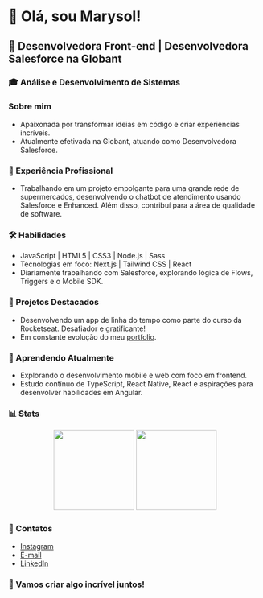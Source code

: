 # 👋 Olá, sou Marysol!

## 🚀 Desenvolvedora Front-end | Desenvolvedora Salesforce na Globant

### 🎓 Análise e Desenvolvimento de Sistemas

### Sobre mim
- Apaixonada por transformar ideias em código e criar experiências incríveis.
- Atualmente efetivada na Globant, atuando como Desenvolvedora Salesforce.

### 💼 Experiência Profissional
- Trabalhando em um projeto empolgante para uma grande rede de supermercados, desenvolvendo o chatbot de atendimento usando Salesforce e Enhanced. Além disso, contribuí para a área de qualidade de software.

### 🛠️ Habilidades
- JavaScript | HTML5 | CSS3 | Node.js | Sass
- Tecnologias em foco: Next.js | Tailwind CSS | React
- Diariamente trabalhando com Salesforce, explorando lógica de Flows, Triggers e o Mobile SDK.

### 🚀 Projetos Destacados
- Desenvolvendo um app de linha do tempo como parte do curso da Rocketseat. Desafiador e gratificante!
- Em constante evolução do meu [portfolio](https://marysolhelena.github.io/portfolio-marysol-dev/).

### 🌱 Aprendendo Atualmente
- Explorando o desenvolvimento mobile e web com foco em frontend.
- Estudo contínuo de TypeScript, React Native, React e aspirações para desenvolver habilidades em Angular.

### 📊 Stats
<div align="center">
  <img height="160em" src="https://github-readme-stats.vercel.app/api?username=MarysolHelena&show_icons=true&theme=cobalt&include_all_commits=true&count_private=false"/>
  <img height="160em" src="https://github-readme-stats.vercel.app/api/top-langs/?username=MarysolHelena&layout=compact&langs_count=7&theme=cobalt"/>
</div>

### 🌈 Contatos
- [Instagram](https://www.instagram.com/marysol.helena/)
- [E-mail](mailto:marysolgomesm@gmail.com)
- [LinkedIn](https://www.linkedin.com/in/maysol-helena-mattosinho-867ba1bb/)

### 🚀 Vamos criar algo incrível juntos!

